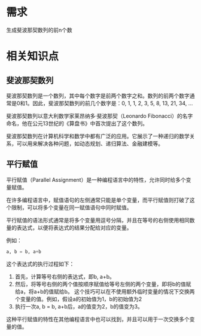 # 需求
生成斐波那契数列的前n个数

# 相关知识点

## 斐波那契数列
斐波那契数列是一个数列，其中每个数字是前两个数字之和。数列的前两个数字通常是0和1。因此，斐波那契数列的前几个数字是：0, 1, 1, 2, 3, 5, 8, 13, 21, 34, …

斐波那契数列以意大利数学家莱昂纳多·斐波那契（Leonardo Fibonacci）的名字命名，他在公元13世纪的《算盘书》中首次提出了这个数列。

斐波那契数列在计算机科学和数学中都有广泛的应用。它展示了一种递归的数学关系，可以用来解决各种问题，如动态规划、递归算法、金融建模等。

## 平行赋值

平行赋值（Parallel Assignment）是一种编程语言中的特性，允许同时给多个变量赋值。

在许多编程语言中，赋值语句的左侧通常只能是单个变量，而平行赋值则打破了这个限制，可以将多个变量在同一赋值语句中同时赋值。

平行赋值的语法形式通常是将多个变量用逗号分隔，并且在等号的右侧使用相同数量的表达式，以便将表达式的结果分配给对应的变量。

例如：
```PYTHON
a, b = b, a+b 
```

这个表达式的执行过程如下：

1. 首先，计算等号右侧的表达式，即b, a+b。
2. 然后，将等号右侧的两个值按顺序赋值给等号左侧的两个变量，即将b的值赋给a，将a+b的值赋给b。
这个技巧可以在不使用额外临时变量的情况下交换两个变量的值。例如，假设a的初始值为1，b的初始值为2
3. 执行一次a, b = b, a+b后，a的值变为2，b的值变为3。

这种平行赋值的特性在其他编程语言中也可以找到，并且可以用于一次交换多个变量的值。